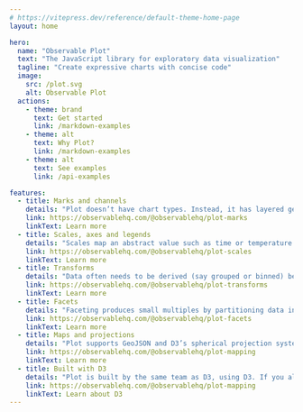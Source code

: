 ```yaml
---
# https://vitepress.dev/reference/default-theme-home-page
layout: home

hero:
  name: "Observable Plot"
  text: "The JavaScript library for exploratory data visualization"
  tagline: "Create expressive charts with concise code"
  image:
    src: /plot.svg
    alt: Observable Plot
  actions:
    - theme: brand
      text: Get started
      link: /markdown-examples
    - theme: alt
      text: Why Plot?
      link: /markdown-examples
    - theme: alt
      text: See examples
      link: /api-examples

features:
  - title: Marks and channels
    details: "Plot doesn’t have chart types. Instead, it has layered geometric shapes such as bars, dots, and lines."
    link: https://observablehq.com/@observablehq/plot-marks
    linkText: Learn more
  - title: Scales, axes and legends
    details: "Scales map an abstract value such as time or temperature to a visual value such as x- or y-position or color."
    link: https://observablehq.com/@observablehq/plot-scales
    linkText: Learn more
  - title: Transforms
    details: "Data often needs to be derived (say grouped or binned) before plotting. Let Plot transform data for you."
    link: https://observablehq.com/@observablehq/plot-transforms
    linkText: Learn more
  - title: Facets
    details: "Faceting produces small multiples by partitioning data into discrete sets and repeating the plot for each set, allowing comparison."
    link: https://observablehq.com/@observablehq/plot-facets
    linkText: Learn more
  - title: Maps and projections
    details: "Plot supports GeoJSON and D3’s spherical projection system for geographic maps."
    link: https://observablehq.com/@observablehq/plot-mapping
    linkText: Learn more
  - title: Built with D3
    details: "Plot is built by the same team as D3, using D3. If you already know D3, you’ll be right at home with Plot."
    link: https://observablehq.com/@observablehq/plot-mapping
    linkText: Learn about D3
---
```

